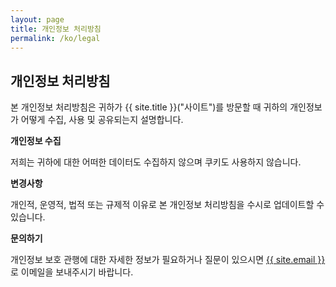 ```yaml
---
layout: page
title: 개인정보 처리방침
permalink: /ko/legal
---
```

<div class="col-lg-12 text-center">
	<h2 class="section-heading text-uppercase">개인정보 처리방침</h2>
</div>

본 개인정보 처리방침은 귀하가 {{ site.title }}("사이트")를 방문할 때 귀하의 개인정보가 어떻게 수집, 사용 및 공유되는지 설명합니다.

**개인정보 수집**

저희는 귀하에 대한 어떠한 데이터도 수집하지 않으며 쿠키도 사용하지 않습니다.

**변경사항**

개인적, 운영적, 법적 또는 규제적 이유로 본 개인정보 처리방침을 수시로 업데이트할 수 있습니다.

**문의하기**

개인정보 보호 관행에 대한 자세한 정보가 필요하거나 질문이 있으시면 <a href="mailto:{{ site.email }}">{{ site.email }}</a>로 이메일을 보내주시기 바랍니다.